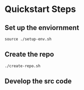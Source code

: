 # Quickstart Steps

## Set up the enviornment

```source ./setup-env.sh```


## Create the repo

```./create-repo.sh```

## Develop the src code

